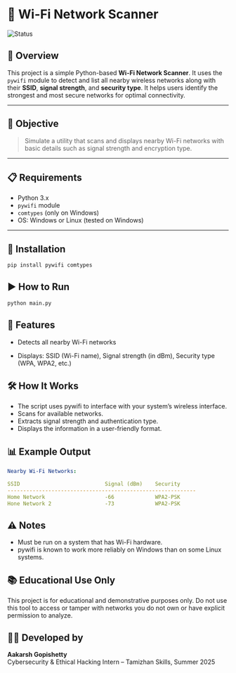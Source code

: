 # 📡 Wi-Fi Network Scanner

![Status](https://img.shields.io/badge/Projects-8%2F8%20Completed-brightgreen)

## 🧠 Overview

This project is a simple Python-based **Wi-Fi Network Scanner**. It uses the `pywifi` module to detect and list all nearby wireless networks along with their **SSID**, **signal strength**, and **security type**. It helps users identify the strongest and most secure networks for optimal connectivity.

---

## 🎯 Objective

> Simulate a utility that scans and displays nearby Wi-Fi networks with basic details such as signal strength and encryption type.

---

## 📋 Requirements

- Python 3.x
- `pywifi` module
- `comtypes` (only on Windows)
- OS: Windows or Linux (tested on Windows)

---

## 🧪 Installation

```bash
pip install pywifi comtypes
```

## ▶️ How to Run

```bash
python main.py
```

## 🧾 Features

- Detects all nearby Wi-Fi networks

- Displays: SSID (Wi-Fi name), Signal strength (in dBm), Security type (WPA, WPA2, etc.)

## 🛠️ How It Works

- The script uses pywifi to interface with your system’s wireless interface.
- Scans for available networks.
- Extracts signal strength and authentication type.
- Displays the information in a user-friendly format.

## 📊 Example Output

```yaml
Nearby Wi-Fi Networks:

SSID                           Signal (dBm)    Security
------------------------------------------------------------
Home Network                   -66             WPA2-PSK
Hone Network 2                 -73             WPA2-PSK
```

## ⚠️ Notes

- Must be run on a system that has Wi-Fi hardware.
- pywifi is known to work more reliably on Windows than on some Linux systems.

## 📚 Educational Use Only

This project is for educational and demonstrative purposes only. Do not use this tool to access or tamper with networks you do not own or have explicit permission to analyze.

## 👨‍💻 Developed by

**Aakarsh Gopishetty**  
Cybersecurity & Ethical Hacking Intern – Tamizhan Skills, Summer 2025
